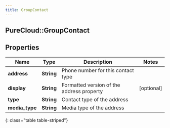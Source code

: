 ```yaml
---
title: GroupContact
---
```

## PureCloud::GroupContact

## Properties

|Name | Type | Description | Notes|
|------------ | ------------- | ------------- | -------------|
| **address** | **String** | Phone number for this contact type | |
| **display** | **String** | Formatted version of the address property | [optional] |
| **type** | **String** | Contact type of the address | |
| **media_type** | **String** | Media type of the address | |
{: class="table table-striped"}


